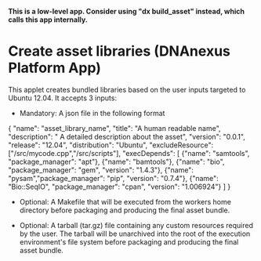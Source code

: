 **This is a low-level app. Consider using "dx build_asset" instead, which calls this app internally.**

# Create asset libraries (DNAnexus Platform App)

This applet creates bundled libraries based on the user inputs targeted to Ubuntu 12.04. It accepts 3 inputs:

* Mandatory: A json file in the following format

{
  "name": "asset_library_name",
  "title": "A human readable name",
  "description": " A detailed description about the asset",
  "version": "0.0.1",
  "release": "12.04",
  "distribution": "Ubuntu",
  "excludeResource": ["/src/mycode.cpp","/src/scripts"],
  "execDepends": [
    {"name": "samtools", "package_manager": "apt"},
    {"name": "bamtools"},
    {"name": "bio", "package_manager": "gem", "version": "1.4.3"},
    {"name": "pysam","package_manager": "pip", "version": "0.7.4"},
    {"name": "Bio::SeqIO", "package_manager": "cpan", "version": "1.006924"}
  ]
}

* Optional: A Makefile that will be executed from the workers home directory before packaging and producing the final asset bundle.

* Optional: A tarball (tar.gz) file containing any custom resources required by the user. The tarball will be unarchived into the root of the execution environment's file system before packaging and producing the final asset bundle.
